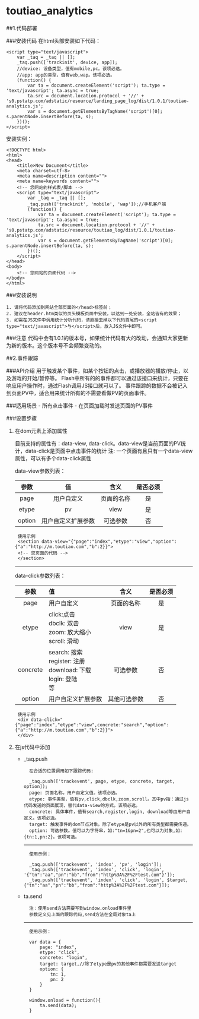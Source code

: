 # toutiao_analytics

##1.代码部署

###安装代码
在html头部安装如下代码：

	
	<script type="text/javascript">
		var _taq = _taq || [];
		_taq.push(['trackinit', device, app]);
		//device: 设备类型，值有mobile,pc。该项必选。
		//app: app的类型，值有web,wap。该项必选。
		(function() {
    		var ta = document.createElement('script'); ta.type = 'text/javascript'; ta.async = true;
    		ta.src = document.location.protocol + '//' + 's0.pstatp.com/adstatic/resource/landing_page_log/dist/1.0.1/toutiao-analytics.js';
    		var s = document.getElementsByTagName('script')[0]; s.parentNode.insertBefore(ta, s);
		})();
	</script>
	
安装实例：

	<!DOCTYPE html>
	<html>
	<head>
    	<title>New Document</title>
    	<meta charset=utf-8>
    	<meta name=description content="">
    	<meta name=keywords content="">
    	<!-- 您网站的样式表/脚本 -->
    	<script type="text/javascript">
        	var _taq = _taq || [];
        	_taq.push(['trackinit', 'mobile', 'wap']);//手机客户端
        	(function() {
            	var ta = document.createElement('script'); ta.type = 'text/javascript'; ta.async = true;
            	ta.src = document.location.protocol + '//' + 's0.pstatp.com/adstatic/resource/toutiao_log/dist/1.0.1/toutiao-analytics.js';
            	var s = document.getElementsByTagName('script')[0]; s.parentNode.insertBefore(ta, s);
        	})();
    	</script>
	</head>
	<body>
    	<!-- 您网站的页面代码 -->
	</body>
	</html>

###安装说明

	1. 请将代码添加到网站全部页面的</head>标签前；
	2. 建议在header.htm类似的页头模板页面中安装，以达到一处安装，全站皆有的效果；
	3. 如需在JS文件中调用统计分析代码，请直接去掉以下代码首尾的<script type="text/javascript">与</script>后，放入JS文件中即可。

###注意
 	代码中会有1.0.1的版本号，如果统计代码有大的改动，会通知大家更新为新的版本。这个版本号不会频繁变动的。
 
##2.事件跟踪

###API介绍
	用于触发某个事件，如某个按钮的点击，或播放器的播放/停止，以及游戏的开始/暂停等。
	Flash中所有的的事件都可以通过该接口来统计，只要在响应用户操作时，通过Flash调用JS接口就可以了。
	事件跟踪的数据不会被记入到页面PV中，适合用来统计所有的不需要看做PV的页面事件。
	
###适用场景
	- 所有点击事件
	- 在页面加载时发送页面的PV事件
	
###设置步骤 
1. 在dom元素上添加属性
	
	目前支持的属性有：data-view, data-click。data-view是当前页面的PV统计，data-click是页面中点击事件的统计
	注: 一个页面有且只有一个data-view属性，可以有多个data-click属性
		
	data-view参数列表：

	参数     | 值        | 含义      | 是否必须
	:--------: | :--------: | :--------: | :--------:
	page     | 用户自定义	 | 页面的名称 | 是	
	etype     | pv	 | view| 是	
	option     | 用户自定义扩展参数	 | 可选参数 | 否
	
		使用示例
		<section data-view="{"page":"index","etype":"view","option":{"a":"http://m.toutiao.com","b":2}}">
		<!-- 您页面的代码 -->
		</section>	
	
	---
	data-click参数列表：
	
	参数     | 值        | 含义      | 是否必须
	:--------: | :-------- | :--------: | :--------:
	page     | 用户自定义	 | 页面的名称 | 是	
	etype     | click:点击 <br> dbclk: 双击 <br> zoom: 放大缩小 <br> scroll: 滑动 | view| 是
	concrete     | search: 搜索 <br> register: 注册 <br> download: 下载 <br> login: 登陆 <br>等| 可选参数 | 否
	option     | 用户自定义扩展参数 | 其他可选参数	| 否

		使用示例
		<div data-click="{"page":"index","etype":"view",concrete:"search","option":{"a":"http://m.toutiao.com","b":2}}">
		</div>

2. 在js代码中添加
			
	* _taq.push
	
			在合适的位置调用如下跟踪代码:
		
			_taq.push(['trackevent', page, etype, concrete, target, option]);
			page: 页面名称，用户自定义值。该项必选。
			etype: 事件类型，值有pv,click,dbclk,zoom,scroll。其中pv指：通过js代码发送的页面展现，替代data-view的方式。该项必选。
			concrete: 具体事件，值有search,register,login, download等由用户自定义。该项必选。
			target: 触发事件的dom节点对象。除了etype是pv以外的所有类型都需要传递。
			option: 可选参数。值可以为字符串，如:"tn=1&pn=2",也可以为对象,如:{tn:1,pn:2}。该项可选。
			
		---
	
			使用示例：
		
			_taq.push(['trackevent', 'index', 'pv', 'login']);
			_taq.push(['trackevent', 'index', 'click', 'login', '{"tn":"aa","pn":"bb","from":"http%3A%2F%2Ftest.com"}']);
			_taq.push(['trackevent', 'index', 'click', 'login', $target,{"tn":"aa","pn":"bb","from":"http%3A%2F%2Ftest.com"}]);
		
	* ta.send
			
			注：使用send方法需要写到window.onload事件里
			参数定义见上面的跟踪代码,send方法在全局对象ta上
			
		---
		
			使用示例：
			
			var data = {
				page: "index",
    			etype: "click",
    			concrete: "login",
    			target: target,//除了etype是pv的其他事件都需要发送target
    			option: {
        			tn: 1,
        			pn: 2
    			}
			}
 
			window.onload = function(){
    			ta.send(data);
    		} 